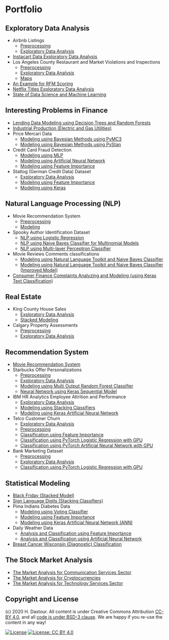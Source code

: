 # Portfolio

## Exploratory Data Analysis

* Airbnb Listings
	* [Preprocessing](exploratory_data_analysis/Airbnb_Listings_Preprocessing.ipynb)
	* [Exploratory Data Analysis](exploratory_data_analysis/Airbnb_Listings_exploratory_data_analysis.ipynb)
* [Instacart Data Exploratory Data Analysis](exploratory_data_analysis/Instacart_exploratory_data_analysis.ipynb)
* Los Angeles County Restaurant and Market Violations and Inspections
	* [Preprocessing](exploratory_data_analysis/Los_Angeles_Inspection_Preprocessing.ipynb)
	* [Exploratory Data Analysis](exploratory_data_analysis/Los_Angeles_Inspection_exploratory_data_analysis.ipynb)
	* [Maps](exploratory_data_analysis/Los_Angeles_Inspection_Maps.ipynb)
* [An Example for RFM Scoring](exploratory_data_analysis/RFM_Scoring.ipynb)
* [Netflix Titles Exploratory Data Analysis](exploratory_data_analysis/Netflix_titles.ipynb)
* [State of Data Science and Machine Learning](exploratory_data_analysis/State_of_Data_Science_and_Machine_Learning.ipynb)

## Interesting Problems in Finance

* [Lending Data Modeling using Decision Trees and Random Forests](interesting_problems_in_finance/Lending_Data_Modeling_using_Decision_Trees_and_Random_Forests.ipynb)
* [Industrial Production (Electric and Gas Utilities)](interesting_problems_in_finance/Industrial_Production_(Electric_and_Gas_Utilities).ipynb)
* Price Mercari Data
	* [Modeling using Bayesian Methods using PyMC3](interesting_problems_in_finance/Price_Mercari_Data_using_Bayesian_Methods_using_PyMC3.ipynb)
	* [Modeling using Bayesian Methods using PyStan](interesting_problems_in_finance/Price_Mercari_Data_using_Bayesian_Methods_using_PyStan.ipynb)
* Credit Card Fraud Detection
	* [Modeling using MLP](interesting_problems_in_finance/Credit_Card_Fraud_Detection_using_MLP.ipynb)
	* [Modeling using Artificial Neural Network](interesting_problems_in_finance/Credit_Card_Fraud_Detection_using_ANN.ipynb)
	* [Modeling using Feature Importance](interesting_problems_in_finance/Credit_Card_Fraud_Detection_using_Feature_Importance.ipynb)
* Statlog (German Credit Data) Dataset
	* [Exploratory Data Analysis](interesting_problems_in_finance/Statlog_(German_Credit_Data)_Dataset_EDA.ipynb)
	* [Modeling using Feature Importance](interesting_problems_in_finance/Statlog_(German_Credit_Data)_using_Feature_Importance.ipynb)
	* [Modeling using Keras](interesting_problems_in_finance/Statlog_(German_Credit_Data)_using_Keras.ipynb)
	
## Natural Language Processing (NLP)

* Movie Recommendation System
	* [Preprocessing](natural_language_processing/Movie_Recommendation_system_Preprocessing.ipynb)
	* [Modeling](natural_language_processing/Movie_Recommendation_system_Modeling.ipynb)
* Spooky Author Identification Dataset
	* [NLP using Logistic Regression](natural_language_processing/Spooky_Author_Identification_Dataset_NLP_using_LogReg.ipynb)
	* [NLP using Naive Bayes Classifier for Multinomial Models](natural_language_processing/Spooky_Author_Identification_Dataset_NLP_using_MNB.ipynb)
	* [NLP using Multi-layer Perceptron Classifier](natural_language_processing/Spooky_Author_Identification_Dataset_NLP_using_MLP.ipynb)
* Movie Reviews Comments classifications
	* [Modeling using Natural Language Toolkit and Naive Bayes Classifier](natural_language_processing/Movie_Reviews_Comments_classifications_using_Modeling_using_NLTK.ipynb)
	* [Modeling using Natural Language Toolkit and Naive Bayes Classifier (Improved Model)](natural_language_processing/Movie_Reviews_Comments_classifications_using_Modeling_using_NLTK_Improved_Model.ipynb)
* [Consumer Finance Complaints Analyzing and Modeling (using Keras Text Classification)](natural_language_processing/Consumer_Finance_Complaints_Analyzing_and_Modeling_(using_Keras_Text_Classification).ipynb)

## Real Estate

* King County House Sales
	* [Exploratory Data Analysis](real_estate/King_County_House_Sales_EDA.ipynb)
	* [Stacked Modeling](real_estate/King_County_House_Sales_Stacked_Modeling.ipynb)
* Calgary Property Assessments
	* [Preprocessing](real_estate/Calgary_Property_Assessments_Preprocessing.ipynb)
	* [Exploratory Data Analysis](real_estate/Calgary_Property_Assessments_EDA.ipynb)
	
## Recommendation System

* [Movie Recommendation System](recommendation_system/Movie_Recommendation_System.ipynb)
* Starbucks Offer Personalizations
	* [Preprocessing](recommendation_system/Starbucks_Offer_Personalizations_Preprocessing.ipynb)
	* [Exploratory Data Analysis](recommendation_system/Starbucks_Offer_Personalizations_EDA.ipynb)
	* [Modeling using Multi Output Random Forest Classifier](recommendation_system/Starbucks_Offer_Personalizations_using_MultiOutputRFC.ipynb)
	* [Neural Network using Keras Sequential Model](recommendation_system/Starbucks_Offer_Personalizations_using_Keras_ANN.ipynb)
* IBM HR Analytics Employee Attrition and Performance
	* [Exploratory Data Analysis](recommendation_system/IBM_HR_Analytics_EDA.ipynb)
	* [Modeling using Stacking Classifiers](recommendation_system/IBM_HR_Analytics_Modeling_using_Stacking_Classifiers.ipynb)
	* [Modeling using Keras Artificial Neural Network](recommendation_system/IBM_HR_Analytics_Modeling_using_ANN.ipynb)
* Telco Customer Churn
	* [Exploratory Data Analysis](recommendation_system/Telco_Customer_Churn_EDA.ipynb)
	* [Preprocessing](recommendation_system/Telco_Customer_Churn_Classification_Preprocessing.ipynb)
	* [Classification using Feature Importance](recommendation_system/Telco_Customer_Churn_Classification_using_Feature_Importance.ipynb)
	* [Classification using PyTorch Logistic Regression with GPU](recommendation_system/Telco_Customer_Churn_Classification_with_PyTorch_Logistic_Regression.ipynb)
	* [Classification using PyTorch Artificial Neural Network with GPU](recommendation_system/Telco_Customer_Churn_Classification_with_PyTorch_ANN.ipynb)
* Bank Marketing Dataset
	* [Preprocessing](recommendation_system/Bank_Marketing_Preprocessing.ipynb)
	* [Exploratory Data Analysis](recommendation_system/Bank_Marketing_EDA.ipynb)
	* [Classification using PyTorch Logistic Regression with GPU](recommendation_system/Bank_Marketing_Modeling_using_PyTorch_Logistic_Regression.ipynb)
	
## Statistical Modeling

* [Black Friday (Stacked Model)](statistical_modeling/black_friday_stacked_model.ipynb)
* [Sign Language Digits (Stacking Classifiers)](statistical_modeling/Sign_Language_Digits_Stacking_Classifiers.ipynb)
* Pima Indians Diabetes Data
	* [Modeling using Voting Classifier](statistical_modeling/Pima_Indians_Diabetes_Data_Classification.ipynb)
	* [Modeling using Feature Importance](statistical_modeling/Pima_Indians_Diabetes_Data_Classification_Feature_Importance.ipynb)
	* [Modeling using Keras Artificial Neural Network (ANN)](statistical_modeling/Pima_Indians_Diabetes_Data_Classification_ANN.ipynb)
* Daily Weather Data
	* [Analysis and Classification using Feature Importance](statistical_modeling/Daily_Weather_Data_Analysis_and_Classification_using_Feature_Importance.ipynb)
	* [Analysis and Classification using Artificial Neural Network](statistical_modeling/Daily_Weather_Data_Analysis_and_Classification_using_ANN.ipynb)
* [Breast Cancer Wisconsin (Diagnostic) Classification](statistical_modeling/Breast_Cancer_Wisconsin_(Diagnostic)_Classification.ipynb)

## The Stock Market Analysis

* [The Market Analysis for Communication Services Sector](stock_market/The_Market_Analysis_for_Communication_Services_Sector.ipynb)
* [The Market Analysis for Cryptocurrencies](stock_market/The_Market_Analysis_for_Cryptocurrencies.ipynb)
* [The Market Analysis for Technology Services Sector](stock_market/The_Market_Analysis_for_Technology_Services.ipynb)

## Copyright and License

(c) 2020 H. Dastour. All content is under Creative Commons Attribution [CC-BY 4.0](https://creativecommons.org/licenses/by/4.0/legalcode.txt), and all [code is under BSD-3 clause](https://github.com/engineersCode/EngComp/blob/master/LICENSE). We are happy if you re-use the content in any way!

[![License](https://img.shields.io/badge/License-BSD%203--Clause-blue.svg)](https://opensource.org/licenses/BSD-3-Clause) [![License: CC BY 4.0](https://img.shields.io/badge/License-CC%20BY%204.0-lightgrey.svg)](https://creativecommons.org/licenses/by/4.0/)